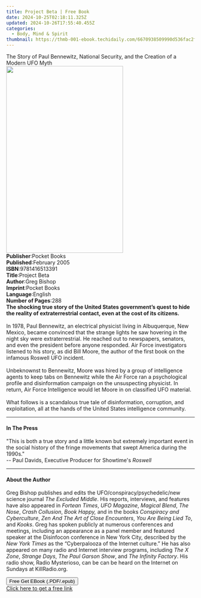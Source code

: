 ```yaml
---
title: Project Beta | Free Book
date: 2024-10-25T02:18:11.325Z
updated: 2024-10-26T17:55:40.455Z
categories:
  - Body, Mind & Spirit
thumbnail: https://thmb-001-ebook.techidaily.com/6670938509990d536fac2f3789bd40542815f6b2021458f0c62c171ea3e9cd7e.jpg
---
```

<main id="book-container">
  <div class="flex flex-col">
    <div class="book-brief flex-1 py-6 px-4 sm:p-6 md:py-10 md:px-8">
      <!-- brief-->
      <div class="book-brief-main">
        The Story of Paul Bennewitz, National Security, and the Creation of a
        Modern UFO Myth
      </div>
    </div>
    <div
      class="book-meta-info flex-1 grid gap-4 col-start-1 col-end-3 row-start-1 sm:mb-6 sm:grid-cols-4 lg:gap-6 lg:col-start-2 lg:row-end-6 lg:row-span-6 lg:mb-0"
    >
      <div
        class="book-meta-info-left place-content-center mt-4 p-4 text-sm leading-6 col-start-2 col-span-2 dark:text-slate-400"
      >
        <img
          class="w-full h-500 object-cover rounded-lg sm:h-255 sm:col-span-2 lg:col-span-full"
          src="https://img-001-ebook.techidaily.com/ad076490fa3e2eaab81a399a690742dc4b10a1922cbb3e31a742aace411c836b.jpg"
          alt=""
          width="312"
          height="500"
        />
      </div>
      <div
        class="book-meta-info-right mt-2 col-start-1 row-start-2 col-span-3 self-center"
      >
        <!-- meta data  -->
        <div class="flex flex-col px-4 md:px-8">
          <div class="flex-1">
            <strong>Publisher</strong>:<span class="px-2">Pocket Books</span>
          </div>
          <div class="flex-1">
            <strong>Published</strong>:<span class="px-2">February 2005</span>
          </div>
          <div class="flex-1">
            <strong>ISBN</strong>:<span class="px-2">9781416513391</span>
          </div>
          <div class="flex-1">
            <strong>Title</strong>:<span class="px-2">Project Beta</span>
          </div>
          <div class="flex-1">
            <strong>Author</strong>:<span class="px-2">Greg Bishop</span>
          </div>
          <div class="flex-1">
            <strong>Imprint</strong>:<span class="px-2">Pocket Books</span>
          </div>
          <div class="flex-1">
            <strong>Language</strong>:<span class="px-2">English</span>
          </div>
          <div class="flex-1">
            <strong>Number of Pages</strong>:<span class="px-2">288</span>
          </div>
        </div>
      </div>
    </div>
    <div class="book-description flex-1 py-6 px-4 sm:p-6 md:py-10 md:px-8">
      <div class="book-description-main">
        <div accordion-content="" id="description">
          <b
            >The shocking true story of the United States government’s quest to
            hide the reality of extraterrestrial contact, even at the cost of
            its citizens.</b
          ><br /><br />In 1978, Paul Bennewitz, an electrical physicist living
          in Albuquerque, New Mexico, became convinced that the strange lights
          he saw hovering in the night sky were extraterrestrial. He reached out
          to newspapers, senators, and even the president before anyone
          responded. Air Force investigators listened to his story, as did Bill
          Moore, the author of the first book on the infamous Roswell UFO
          incident.<br />
          <br />Unbeknownst to Bennewitz, Moore was hired by a group of
          intelligence agents to keep tabs on Bennewitz while the Air Force ran
          a psychological profile and disinformation campaign on the
          unsuspecting physicist. In return, Air Force Intelligence would let
          Moore in on classified UFO material.<br />
          <br />What follows is a scandalous true tale of disinformation,
          corruption, and exploitation, all at the hands of the United States
          intelligence community.
        </div>
        <div class="accordion-fader"></div>
      </div>
    </div>
    <div class="book-excerpts flex-1 py-6 px-4 sm:p-6 md:py-10 md:px-8">
      <!-- excerpts-->
      <div class="book-excerpts-main">
        <hr />
        <h4 class="placeholder placeholder-heading">
          <span>In The Press</span>
        </h4>
        <p>
          "This is both a true story and a little known but extremely important
          event in the social history of the fringe movements that swept America
          during the 1990s."<br />
          -- Paul Davids, Executive Producer for Showtime's <i>Roswell</i>
        </p>
      </div>
    </div>
    <div class="book-about-author flex-1 py-6 px-4 sm:p-6 md:py-10 md:px-8">
      <!-- about author-->
      <div class="book-main-author-main">
        <hr />
        <h4 class="placeholder placeholder-heading">
          <span>About the Author</span>
        </h4>
        <p>
          Greg Bishop publishes and edits the UFO/conspiracy/psychedelic/new
          science journal <i>The Excluded Middle</i>. His reports, interviews,
          and features have also appeared in <i>Fortean Times</i>,<i>
            UFO Magazine</i
          >,<i> Magical Blend</i>,<i> The Nose</i>,<i> Crash Collusion</i>,<i>
            Book Happy,</i
          >
          and in the books <i>Conspiracy and Cyberculture</i>,
          <i>Zen And The Art of Close Encounters</i>,
          <i>You Are Being Lied To</i>, and <i>Kooks</i>. Greg has spoken
          publicly at numerous conferences and meetings, including an appearance
          as a panel member and featured speaker at the Disinfocon conference in
          New York City, described by the <i>New York Times</i> as the
          “Cyberpalooza of the Internet culture.” He has also appeared on many
          radio and Internet interview programs, including <i>The X Zone</i>,
          <i>Strange Days</i>, <i>The Paul Garson Show</i>, and<i>
            The Infinity Factory</i
          >. His radio show, Radio Mysterioso, can be can be heard on the
          Internet on Sundays at KillRadio.org.
        </p>
      </div>
    </div>
    <div class="book-free-get flex-1 py-6 px-4 sm:p-6 md:py-10 md:px-8">
      <button
        id="btn-free-get"
        class="bg-blue-500 hover:bg-blue-700 text-white font-bold py-2 px-4 rounded"
      >
        Free Get EBook (.PDF/.epub)
      </button>
      <div id="countdown-display" class="px-2 text-lg mt-2"></div>
      <a
        id="free-link"
        class="hidden bg-blue-500 hover:bg-blue-700 text-white font-bold py-2 px-4 rounded"
        href="https://www.ebooks.com/en-us/book/224978/project-beta/greg-bishop/"
        target="_blank"
        >Click here to get a free link</a
      >
    </div>
    <script>
      let countdownTime = 0;
      let countdownInterval = null;
      document
        .getElementById('btn-free-get')
        .addEventListener('click', startCountdown);
      function startCountdown() {
        countdownTime = new Date().getTime() + 60000 * 3;
        countdownInterval = setInterval(updateCountdown, 1000);
        document.getElementById('btn-free-get').disabled = true;
        document
          .getElementById('btn-free-get')
          .classList.add('bg-gray-500', 'cursor-not-allowed');
      }
      function updateCountdown() {
        let currentTime = new Date().getTime();
        let timeLeft = countdownTime - currentTime;
        let secondsLeft = Math.floor(timeLeft / 1000);
        document.getElementById('countdown-display').innerHTML =
          `Remaining time: ${secondsLeft} seconds.`;
        if (secondsLeft <= 0) {
          clearInterval(countdownInterval);
          document.getElementById('btn-free-get').classList.add('hidden');
          document.getElementById('free-link').classList.remove('hidden');
          document.getElementById('countdown-display').innerHTML = '';
        }
      }
    </script>
  </div>
</main>

<ins class="adsbygoogle"
      style="display:block"
      data-ad-client="ca-pub-7571918770474297"
      data-ad-slot="8358498916"
      data-ad-format="auto"
      data-full-width-responsive="true"></ins>
    